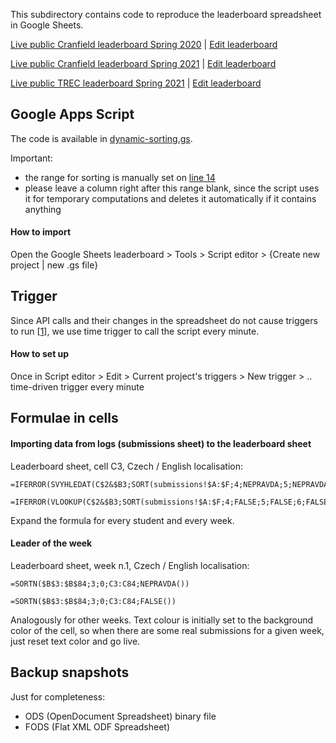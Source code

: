 This subdirectory contains code to reproduce the leaderboard spreadsheet in
Google Sheets.

[Live public Cranfield leaderboard Spring 2020][leaderboard-cranfield-2020] | [Edit leaderboard][leaderboard-cranfield-2020-sheets]

[Live public Cranfield leaderboard Spring 2021][leaderboard-cranfield-2021] | [Edit leaderboard][leaderboard-cranfield-2021-sheets]

[Live public TREC leaderboard Spring 2021][leaderboard-trec-2021] | [Edit leaderboard][leaderboard-trec-2021-sheets]

[leaderboard-cranfield-2020]: https://docs.google.com/spreadsheets/d/e/2PACX-1vSGTg_Agc0SowDIsDDsaBN_UD-9r-F2eSpozyvVA8F51YHt3GmAle3niaCoj0ocazjDm01OJNgNEykZ/pubhtml
[leaderboard-cranfield-2021]: https://docs.google.com/spreadsheets/d/e/2PACX-1vRRR4eDkQIWx5FSU08Uj5DciWwxNfHJeLruNR1T0WW9xmSsYl457Zqv5SlA1jfvsYHpsaUw_8P3z1OF/pubhtml
[leaderboard-cranfield-2020-sheets]: https://docs.google.com/spreadsheets/d/1f9P3bn17n2rHGCxBnn3GVr57PF5hMWJEILp06Uq7Jnk/edit?usp=sharing
[leaderboard-cranfield-2021-sheets]: https://docs.google.com/spreadsheets/d/1CNeZESOrPxBs3U0FeGtaDPLJQkb2Ubsr0aCvyNIwdtM/edit?usp=sharing

[leaderboard-trec-2021]:https://docs.google.com/spreadsheets/d/e/2PACX-1vQ33YdFZtGH6g2bDbkD9aLozLdVVGNuP09sRh-F9d_EY9nWntOrLHSyNATFsXw4v9lw3UA3vOzl5l0s/pubhtml
[leaderboard-trec-2021-sheets]: https://docs.google.com/spreadsheets/d/1eiyase14FrSJs24_LjTSdPwOWOdqutDZhnl33ztBycc/edit?usp=sharing

## Google Apps Script

The code is available in [dynamic-sorting.gs](./dynamic-sorting.gs).

Important:
* the range for sorting is manually set on [line 14](./dynamic-sorting.gs#L14)
* please leave a column right after this range blank, since the script uses it
  for temporary computations and deletes it automatically if it contains
  anything

#### How to import

Open the Google Sheets leaderboard > Tools > Script editor > {Create new
project | new .gs file}

## Trigger

Since API calls and their changes in the spreadsheet do not cause triggers to
run [[1][1]], we use time trigger to call the script every minute.

#### How to set up

Once in Script editor > Edit > Current project's triggers > New trigger > ..
time-driven trigger every minute

## Formulae in cells

#### Importing data from logs (submissions sheet) to the leaderboard sheet

Leaderboard sheet, cell C3, Czech / English localisation:
```
=IFERROR(SVYHLEDAT(C$2&$B3;SORT(submissions!$A:$F;4;NEPRAVDA;5;NEPRAVDA;6;NEPRAVDA);6;NEPRAVDA))
```
```
=IFERROR(VLOOKUP(C$2&$B3;SORT(submissions!$A:$F;4;FALSE;5;FALSE;6;FALSE);6;FALSE))
```

Expand the formula for every student and every week.

<!--
Submissions sheet, cell A1, Czech equals English localisation:
```
=CONCAT(D1;E1)
```
-->

#### Leader of the week

Leaderboard sheet, week n.1, Czech / English localisation:
```
=SORTN($B$3:$B$84;3;0;C3:C84;NEPRAVDA())
```
```
=SORTN($B$3:$B$84;3;0;C3:C84;FALSE())
```

Analogously for other weeks. Text colour is initially set to the
background color of the cell, so when there are some real submissions
for a given week, just reset text color and go live.


## Backup snapshots

Just for completeness:
* ODS (OpenDocument Spreadsheet) binary file
* FODS (Flat XML ODF Spreadsheet)


[1]: https://developers.google.com/apps-script/guides/triggers
